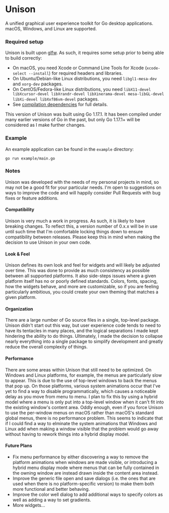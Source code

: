 # Unison

A unified graphical user experience toolkit for Go desktop applications. macOS, Windows, and Linux are supported.

### Required setup

Unison is built upon [glfw](https://github.com/go-gl/glfw). As such, it requires some setup prior to being able to build
correctly:

* On macOS, you need Xcode or Command Line Tools for Xcode (`xcode-select --install`) for required headers and
  libraries.
* On Ubuntu/Debian-like Linux distributions, you need `libgl1-mesa-dev` and `xorg-dev` packages.
* On CentOS/Fedora-like Linux distributions, you
  need `libX11-devel libXcursor-devel libXrandr-devel libXinerama-devel mesa-libGL-devel libXi-devel libXxf86vm-devel`
  packages.
* See [compilation dependencies](http://www.glfw.org/docs/latest/compile.html#compile_deps) for full details.

This version of Unison was built using Go 1.17.1. It has been compiled under many earlier versions of Go in the past,
but only Go 1.17.1+ will be considered as I make further changes.

### Example

An example application can be found in the `example` directory:

```
go run example/main.go
```

### Notes

Unison was developed with the needs of my personal projects in mind, so may not be a good fit for your particular needs.
I'm open to suggestions on ways to improve the code and will happily consider Pull Requests with bug fixes or feature
additions.

#### Compatibility

Unison is very much a work in progress. As such, it is likely to have breaking changes. To reflect this, a version
number of 0.x.x will be in use until such time that I'm comfortable locking things down to ensure compatibility between
releases. Please keep this in mind when making the decision to use Unison in your own code.

#### Look & Feel

Unison defines its own look and feel for widgets and will likely be adjusted over time. This was done to provide as much
consistency as possible between all supported platforms. It also side-steps issues where a given platform itself has no
or poorly defined standards. Colors, fonts, spacing, how the widgets behave, and more are customizable, so if you are
feeling particularly ambitious, you could create your own theming that matches a given platform.

#### Organization

There are a large number of Go source files in a single, top-level package. Unison didn't start out this way, but user
experience code tends to need to have its tentacles in many places, and the logical separations I made kept hindering
the ability to do things. Ultimately, I made the decision to collapse nearly everything into a single package to
simplify development and greatly reduce the overall complexity of things.

#### Performance

There are some areas within Unison that still need to be optimized. On Windows and Linux platforms, for example, the
menus are particularly slow to appear. This is due to the use of top-level windows to back the menus that pop up. On
those platforms, various system animations occur that I've yet to find a way to disable programmatically, which causes a
noticeable delay as you move from menu to menu. I plan to fix this by using a hybrid model where a menu is only put into
a top-level window when it can't fit into the existing window's content area. Oddly enough, even if you force Unison to
use the per-window menus on macOS rather than macOS's standard global menus, there is no performance problem. This seems
to indicate that if I could find a way to elminate the system animations that Windows and Linux add when making a window
visible that the problem would go away without having to rework things into a hybrid display model.

#### Future Plans

- Fix menu performance by either discovering a way to remove the platform animations when windows are made visible, or
  introducing a hybrid menu display mode where menus that can be fully contained in the owning window are instead drawn
  inside the content area instead.
- Improve the generic file open and save dialogs (i.e. the ones that are used when there is no platform-specific
  version) to make them both more functional and better behaving.
- Improve the color well dialog to add additional ways to specify colors as well as adding a way to set gradients.
- More widgets...
